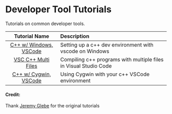 # Developer Tool Tutorials
Tutorials on common developer tools.


|    Tutorial Name     | Description                                        |
|:--------------------:|:-------------------------------------------------- |
| [C++ w/ Windows, VSCode](https://github.com/misc-sonchau/dev-tool-tutorials/tree/main/cyg_vsc) | Setting up a c++ dev environment with vscode on Windows |
| [VSC C++ Multi Files](https://github.com/misc-sonchau/dev-tool-tutorials/tree/main/vsc_mf) | Compiling c++ programs with multiple files in Visual Studio Code |
| [C++ w/ Cygwin, VSCode](https://github.com/misc-sonchau/dev-tool-tutorials/tree/main/cyg_vsc) | Using Cygwin with your c++ VSCode environment |



#### Credit: 
Thank [Jeremy Glebe](https://github.com/jeremyglebe/dev_tool_tutorials)  for the original tutorials
